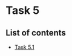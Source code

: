 # Task 5
## List of contents

* [Task 5.1 ](https://labratzzz.github.io/epam-xt-2021/Task%205/Task%205.1/index.html)